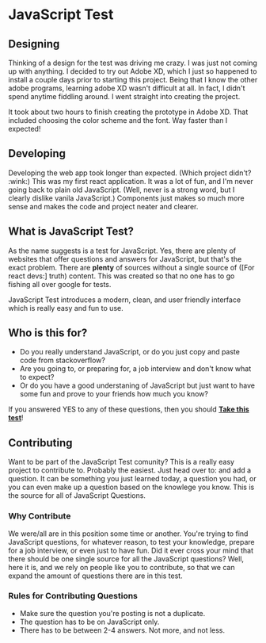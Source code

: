 <h1>JavaScript Test</h1>

<h2>Designing</h2>

Thinking of a design for the test was driving me crazy. I was just not coming up with anything.
I decided to try out Adobe XD, which I just so happened to install a couple days prior to starting this project. Being that I know the other adobe programs, learning adobe XD wasn't difficult at all. In fact, I didn't spend anytime fiddling around. I went straight into creating the project.

It took about two hours to finish creating the prototype in Adobe XD. That included choosing the color scheme and the font. Way faster than I expected!

<h2>Developing</h2>
Developing the web app took longer than expected. (Which project didn't? :wink:) This was my first react application. It was a lot of fun, and I'm never going back to plain old JavaScript. (Well, never is a strong word, but I clearly dislike vanila JavaScript.) Components just makes so much more sense and makes the code and project neater and clearer.

<h2>What is JavaScript Test?</h2>
As the name suggests is a test for JavaScript. Yes, there are plenty of websites that offer questions and answers for JavaScript, but that's the exact problem. There are <strong>plenty</strong> of sources without a single source of ([For react devs:] truth) content. This was created so that no one has to go fishing all over google for tests.

JavaScript Test introduces a modern, clean, and user friendly interface which is really easy and fun to use.

<h2>Who is this for?</h2>
<ul>
    <li>Do you really understand JavaScript, or do you just copy and paste code from stackoverflow?</li>
    <li>Are you going to, or preparing for, a job interview and don't know what to expect?</li>
    <li>Or do you have a good understaning of JavaScript but just want to have some fun and prove to your friends how much you know?</li>
</ul>

If you answered YES to any of these questions, then you should <strong><a href="https://steve-cahn.github.io/Javascript-test/">Take this test</a></strong>!

<h2>Contributing</h2>
Want to be part of the JavaScript Test comunity? This is a really easy project to contribute to. Probably the easiest. Just head over to: and
add a question. It can be something you just learned today, a question you had, or you can even make up a question based on the knowlege you know. This is the source for all of JavaScript Questions.

<h3>Why Contribute</h3>
We were/all are in this position some time or another. You're trying to find JavaScript questions, for whatever reason, to test your knowledge, prepare for a job interview, or even just to have fun. Did it ever cross your mind that there should be one single source for all the JavaScript questions? Well, here it is, and we rely on people like you to contribute, so that we can expand the amount of questions there are in this test.

<h3>Rules for Contributing Questions</h3>
<ul>
    <li>Make sure the question you're posting is not a duplicate.</li>
    <li>The question has to be on JavaScript only.</li>
    <li>There has to be between 2-4 answers. Not more, and not less.</li>
</ul>
